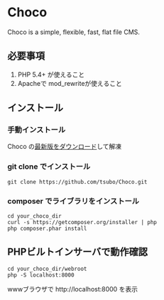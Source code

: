 Choco
=====

Choco is a simple, flexible, fast, flat file CMS.

必要事項
------------
1. PHP 5.4+ が使えること
2. Apacheで mod_rewriteが使えること

インストール
------------
### 手動インストール
Choco の[最新版をダウンロード](https://github.com/tsubo/Choco/zipball/master)して解凍

### git clone でインストール
```
git clone https://github.com/tsubo/Choco.git
```

### composer でライブラリをインストール
```
cd your_choco_dir
curl -s https://getcomposer.org/installer | php
php composer.phar install
```

PHPビルトインサーバで動作確認
-----------------------------
```
cd your_choco_dir/webroot
php -S localhost:8000
```

wwwブラウザで http://localhost:8000 を表示
